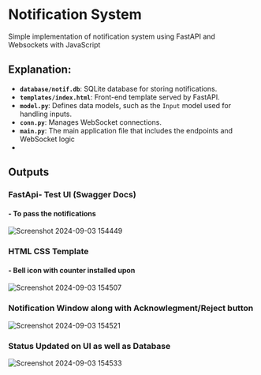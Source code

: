 # Notification System
 Simple implementation of notification system using FastAPI and Websockets with JavaScript

 ## Explanation:
- **`database/notif.db`**: SQLite database for storing notifications.
- **`templates/index.html`**: Front-end template served by FastAPI.
- **`model.py`**: Defines data models, such as the `Input` model used for handling inputs.
- **`conn.py`**: Manages WebSocket connections.
- **`main.py`**: The main application file that includes the endpoints and WebSocket logic
- 
## Outputs
### FastApi- Test UI (Swagger Docs)
#### - To pass the notifications
  
![Screenshot 2024-09-03 154449](https://github.com/user-attachments/assets/cba0f22e-87be-4225-9bf7-bbe83b71bf1f)
### HTML CSS Template
#### - Bell icon with counter installed upon

![Screenshot 2024-09-03 154507](https://github.com/user-attachments/assets/6bcbe02e-096d-4861-8dd6-7d15f56b140f)
### Notification Window along with Acknowlegment/Reject button
![Screenshot 2024-09-03 154521](https://github.com/user-attachments/assets/1465bc52-7fbc-4d8f-947b-f9dbe32b2bbd)
### Status Updated on UI as well as Database
![Screenshot 2024-09-03 154533](https://github.com/user-attachments/assets/53036a1d-20fe-4526-89de-e4e30b5ebe96)
